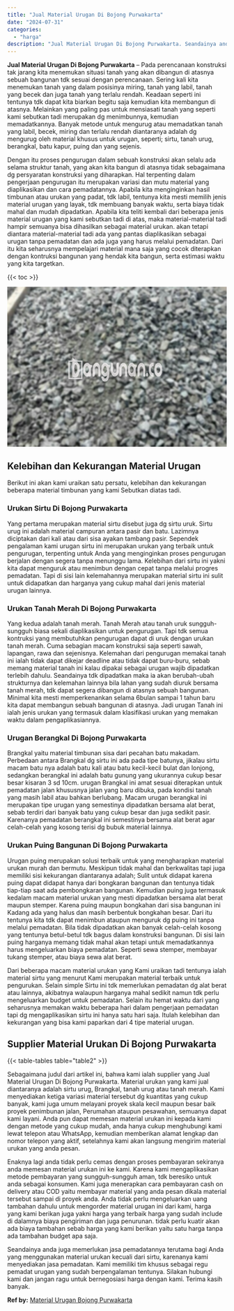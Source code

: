 ```yaml
---
title: "Jual Material Urugan Di Bojong Purwakarta"
date: "2024-07-31"
categories: 
  - "harga"
description: "Jual Material Urugan Di Bojong Purwakarta. Seandainya anda juga memerlukan jasa pemadatannya terutama bagi Anda yang menggunakan material urukan kecuali dari..."
---
```


**Jual Material Urugan Di Bojong Purwakarta** – Pada perencanaan konstruksi tak jarang kita menemukan situasi tanah yang akan dibangun di atasnya sebuah bangunan tdk sesuai dengan perencanaan. Sering kali kita menemukan tanah yang dalam posisinya miring, tanah yang labil, tanah yang becek dan juga tanah yang terlalu rendah. Keadaan seperti ini tentunya tdk dapat kita biarkan begitu saja kemudian kita membangun di atasnya. Melainkan yang paling pas untuk mensiasati tanah yang seperti kami sebutkan tadi merupakan dg menimbunnya, kemudian memadatkannya. Banyak metode untuk mengurug atau memadatkan tanah yang labil, becek, miring dan terlalu rendah diantaranya adalah dg mengurug oleh material khusus untuk urugan, seperti; sirtu, tanah urug, berangkal, batu kapur, puing dan yang sejenis.

Dengan itu proses pengurugan dalam sebuah konstruksi akan selalu ada selama struktur tanah, yang akan kita bangun di atasnya tidak sebagaimana dg persyaratan konstruksi yang diharapkan. Hal terpenting dalam pengerjaan pengurugan itu merupakan variasi dan mutu material yang diaplikasikan dan cara pemadatannya. Apabila kita menginginkan hasil timbunan atau urukan yang padat, tdk labil, tentunya kita mesti memilih jenis material urugan yang layak, tdk membuang banyak waktu, serta biaya tidak mahal dan mudah dipadatkan. Apabila kita teliti kembali dari beberapa jenis material urugan yang kami sebutkan tadi di atas, maka material-material tadi hampir semuanya bisa dihasilkan sebagai material urukan. akan tetapi diantara material-material tadi ada yang pantas diaplikasikan sebagai urugan tanpa pemadatan dan ada juga yang harus melalui pemadatan. Dari itu kita seharusnya mempelajari material mana saja yang cocok diterapkan dengan kontruksi bangunan yang hendak kita bangun, serta estimasi waktu yang kita targetkan.

{{< toc >}}

![Jual Material Urugan Di Bojong Purwakarta](/images/jual-urugan-29.png)

## Kelebihan dan Kekurangan Material Urugan

Berikut ini akan kami uraikan satu persatu, kelebihan dan kekurangan beberapa material timbunan yang kami Sebutkan diatas tadi.

### Urukan Sirtu Di Bojong Purwakarta

Yang pertama merupakan material sirtu disebut juga dg sirtu uruk. Sirtu urug ini adalah material campuran antara pasir dan batu. Lazimnya diciptakan dari kali atau dari sisa ayakan tambang pasir. Sependek pengalaman kami urugan sirtu ini merupakan urukan yang terbaik untuk pengurugan, terpenting untuk Anda yang menginginkan proses pengurugan berjalan dengan segera tanpa menunggu lama. Kelebihan dari sirtu ini yakni kita dapat menguruk atau menimbun dengan cepat tanpa melalui progres pemadatan. Tapi di sisi lain kelemahannya merupakan material sirtu ini sulit untuk didapatkan dan harganya yang cukup mahal dari jenis material urugan lainnya.

### Urukan Tanah Merah Di Bojong Purwakarta

Yang kedua adalah tanah merah. Tanah Merah atau tanah uruk sungguh-sungguh biasa sekali diaplikasikan untuk pengurugan. Tapi tdk semua kontruksi yang membutuhkan pengurugan dapat di uruk dengan urukan tanah merah. Cuma sebagian macam konstruksi saja seperti sawah, lapangan, rawa dan sejenisnya. Kelemahan dari pengurugan memakai tanah ini ialah tidak dapat dikejar deadline atau tidak dapat buru-buru, sebab memang material tanah ini kalau dipakai sebagai urugan wajib dipadatkan terlebih dahulu. Seandainya tdk dipadatkan maka ia akan berubah-ubah strukturnya dan kelemahan lainnya bila lahan yang sudah diuruk bersama tanah merah, tdk dapat segera dibangun di atasnya sebuah bangunan. Minimal kita mesti memperkenankan selama 6bulan sampai 1 tahun baru kita dapat membangun sebuah bangunan di atasnya. Jadi urugan Tanah ini ialah jenis urukan yang termasuk dalam klasifikasi urukan yang memakan waktu dalam pengaplikasiannya.

### Urugan Berangkal Di Bojong Purwakarta

Brangkal yaitu material timbunan sisa dari pecahan batu makadam. Perbedaan antara Brangkal dg sirtu ini ada pada tipe batunya, jikalau sirtu macam batu nya adalah batu kali atau batu kecil-kecil bulat dan lonjong, sedangkan berangkal ini adalah batu gunung yang ukurannya cukup besar besar kisaran 3 sd 10cm. urugan Brangkal ini amat sesuai diterapkan untuk pemadatan jalan khususnya jalan yang baru dibuka, pada kondisi tanah yang masih labil atau bahkan berlubang. Macam urugan berangkal ini merupakan tipe urugan yang semestinya dipadatkan bersama alat berat, sebab terdiri dari banyak batu yang cukup besar dan juga sedikit pasir. Karenanya pemadatan berangkal ini semestinya bersama alat berat agar celah-celah yang kosong terisi dg bubuk material lainnya.

### Urukan Puing Bangunan Di Bojong Purwakarta

Urugan puing merupakan solusi terbaik untuk yang mengharapkan material urukan murah dan bermutu. Meskipun tidak mahal dan berkwalitas tapi juga memiliki sisi kekurangan diantaranya adalah; Sulit untuk didapat karena puing dapat didapat hanya dari bongkaran bangunan dan tentunya tidak tiap-tiap saat ada pembongkaran bangunan. Kemudian puing juga termasuk kedalam macam material urukan yang mesti dipadatkan bersama alat berat maupun stemper. Karena puing maupun bongkahan dari sisa bangunan ini Kadang ada yang halus dan masih berbentuk bongkahan besar. Dari itu tentunya kita tdk dapat menimbun ataupun menguruk dg puing ini tanpa melalui pemadatan. Bila tidak dipadatkan akan banyak celah-celah kosong yang tentunya betul-betul tdk bagus dalam konstruksi bangunan. Di sisi lain puing harganya memang tidak mahal akan tetapi untuk memadatkannya harus mengeluarkan biaya pemadatan. Seperti sewa stemper, membayar tukang stemper, atau biaya sewa alat berat.

Dari beberapa macam material urukan yang Kami uraikan tadi tentunya ialah material sirtu yang menurut Kami merupakan material terbaik untuk pengurukan. Selain simple Sirtu ini tdk memerlukan pemadatan dg alat berat atau lainnya, akibatnya walaupun harganya mahal sedikit namun tdk perlu mengeluarkan budget untuk pemadatan. Selain itu hemat waktu dari yang seharusnya memakan waktu beberapa hari dalam pengerjaan pemadatan tapi dg mengaplikasikan sirtu ini hanya satu hari saja. Itulah kelebihan dan kekurangan yang bisa kami paparkan dari 4 tipe material urugan.

## Supplier Material Urukan Di Bojong Purwakarta

{{< table-tables table="table2" >}}

Sebagaimana judul dari artikel ini, bahwa kami ialah supplier yang Jual Material Urugan Di Bojong Purwakarta. Material urukan yang kami jual diantaranya adalah sirtu urug, Brangkal, tanah urug atau tanah merah. Kami menyediakan ketiga variasi material tersebut dg kuantitas yang cukup banyak, kami juga umum melayani proyek skala kecil maupun besar baik proyek penimbunan jalan, Perumahan ataupun pesawahan, semuanya dapat kami layani. Anda pun dapat memesan material urukan ini kepada kami dengan metode yang cukup mudah, anda hanya cukup menghubungi kami lewat telepon atau WhatsApp, kemudian memberikan alamat lengkap dan nomor telepon yang aktif, setelahnya kami akan langsung mengirim material urukan yang anda pesan.

Enaknya lagi anda tidak perlu cemas dengan proses pembayaran sekiranya anda memesan material urukan ini ke kami. Karena kami mengaplikasikan metode pembayaran yang sungguh-sungguh aman, tdk beresiko untuk anda sebagai konsumen. Kami juga menerapkan cara pembayaran cash on delivery atau COD yaitu membayar material yang anda pesan dikala material tersebut sampai di proyek anda. Anda tidak perlu mengeluarkan uang tambahan dahulu untuk mengorder material urugan ini dari kami, harga yang kami berikan juga yakni harga yang terbaik harga yang sudah include di dalamnya biaya pengiriman dan juga penurunan. tidak perlu kuatir akan ada biaya tambahan sebab harga yang kami berikan yaitu satu harga tanpa ada tambahan budget apa saja.

Seandainya anda juga memerlukan jasa pemadatannya terutama bagi Anda yang menggunakan material urukan kecuali dari sirtu, karenanya kami menyediakan jasa pemadatan. Kami memiliki tim khusus sebagai regu pemadat urugan yang sudah berpengalaman tentunya. Silakan hubungi kami dan jangan ragu untuk bernegosiasi harga dengan kami. Terima kasih banyak.

**Ref by:** [Material Urugan Bojong Purwakarta](https://id.wikipedia.org/wiki/Material)
